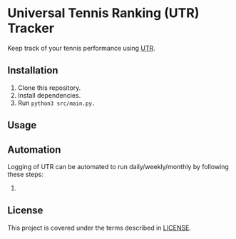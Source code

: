 # Universal Tennis Ranking (UTR) Tracker
Keep track of your tennis performance using [UTR](https://universaltennis.com/rankings).

## Installation

1. Clone this repository.
2. Install dependencies.
3. Run `python3 src/main.py.`

## Usage



## Automation

Logging of UTR can be automated to run daily/weekly/monthly by following these steps:

1. 



## License

This project is covered under the terms described in [LICENSE](LICENSE).

